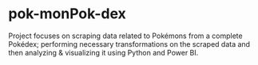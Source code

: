 # pok-monPok-dex

Project focuses on scraping data related to Pokémons from a complete Pokédex; performing necessary transformations on the scraped data and then analyzing &amp; visualizing it using Python and Power BI.
